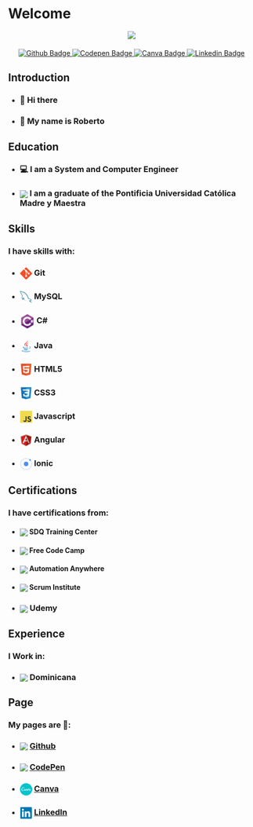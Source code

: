 # Welcome

<div align="center">
  <img style="height:200px; text-align: center;" src="https://github.com/robertokepp.png"/>
</div>

</br>

<div align="center">
  <a href="https://github.com/robertokepp">
    <img src="https://img.shields.io/badge/github-black?style=for-the-badge&logo=github&logoColor=white" alt="Github Badge"/>
  </a>
  <a href="https://codepen.io/robertokepp">
    <img src="https://img.shields.io/badge/codepen-black?style=for-the-badge&logo=codepen&logoColor=white" alt="Codepen Badge"/>
  </a>
  <a href="https://robertokepp.my.canva.site">
    <img src="https://img.shields.io/badge/canva-black?style=for-the-badge&logo=canva&logoColor=white" alt="Canva Badge"/>
  </a>
    <a href="https://linkedin.com/in/robertokepp">
    <img src="https://img.shields.io/badge/linkedin-black?style=for-the-badge&logo=linkedin&logoColor=white" alt="Linkedin Badge"/>
  </a>
</div>
  
## Introduction

* ### 👋 Hi there

* ### 📛 My name is Roberto


## Education

* ### 💻 I am a System and Computer Engineer

* ### <img style="height:40px; vertical-align: middle;" src="https://upload.wikimedia.org/wikipedia/commons/thumb/2/25/EscudoPucmm.gif/800px-EscudoPucmm.gif"> I am a graduate of the Pontificia Universidad Católica Madre y Maestra


## Skills

### I have skills with:

* ### <img style="height:25px; vertical-align: middle;" src="https://github.com/devicons/devicon/blob/master/icons/git/git-original.svg"> Git

* ### <img style="height:25px; vertical-align: middle;" src="https://github.com/devicons/devicon/blob/master/icons/mysql/mysql-original.svg"> MySQL

* ### <img style="height:30px; vertical-align: middle;" src="https://github.com/devicons/devicon/blob/master/icons/csharp/csharp-original.svg"> C# 

* ### <img style="height:25px; vertical-align: middle;" src="https://github.com/devicons/devicon/blob/master/icons/java/java-original.svg"> Java

* ### <img style="height:25px; vertical-align: middle;" src="https://github.com/devicons/devicon/blob/master/icons/html5/html5-original.svg"> HTML5

* ### <img style="height:25px; vertical-align: middle;" src="https://github.com/devicons/devicon/blob/master/icons/css3/css3-original.svg"> CSS3

* ### <img style="height:25px; vertical-align: middle;" src="https://github.com/devicons/devicon/blob/master/icons/javascript/javascript-original.svg"> Javascript

* ### <img style="height:25px; vertical-align: middle;" src="https://github.com/devicons/devicon/blob/master/icons/angularjs/angularjs-original.svg"> Angular

* ### <img style="height:25px; vertical-align: middle;" src="https://github.com/devicons/devicon/blob/master/icons/ionic/ionic-original.svg"> Ionic


## Certifications

### I have certifications from:

* #### <img style="height:25px; vertical-align: middle;" src="https://media.licdn.com/dms/image/C4E0BAQFm04bZsiHGBg/company-logo_200_200/0/1579107331432?e=2147483647&v=beta&t=14-TMISkjBEaYiG7RA8hsRg6QdYj8akST8l6g8zQBLQ"> SDQ Training Center 

* #### <img style="height:25px; vertical-align: middle;" src="https://global.discourse-cdn.com/freecodecamp/original/3X/0/d/0dfd4cee71326b4221fa2894f3429390af28c481.png"> Free Code Camp

* #### <img style="height:25px; vertical-align: middle;" src="https://pbs.twimg.com/profile_images/1046888625424687104/G-XuXLML_400x400.jpg"> Automation Anywhere 

* #### <img style="height:25px; vertical-align: middle;" src="https://mir-s3-cdn-cf.behance.net/user/115/506a80486420707.5e3af64ab292c.jpg"> Scrum Institute

* ### <img style="height:25px; vertical-align: middle;" src="https://pbs.twimg.com/profile_images/1415325668787855361/nxZY4zVv_400x400.png"> Udemy


## Experience

### I Work in: 

* ### <img style="height:40px; vertical-align: middle;" src="https://www.gbm.net/wp-content/themes/baum-child/assets/images/logo-default.svg"> Dominicana


## Page

### My pages are 📝: 

* ### <img style="height:25px; vertical-align: middle;" src="https://upload.wikimedia.org/wikipedia/commons/thumb/a/ae/Github-desktop-logo-symbol.svg/1024px-Github-desktop-logo-symbol.svg.png"> [Github](https://github.com/robertokepp) 

* ### <img style="height:25px; vertical-align: middle;" src="https://cdn-icons-png.flaticon.com/512/1626/1626319.png"> [CodePen](https://codepen.io/robertokepp)

* ### <img style="height:25px; vertical-align: middle;" src="https://github.com/devicons/devicon/blob/master/icons/canva/canva-original.svg"> [Canva](https://robertokepp.my.canva.site)
 
* ### <img style="height:25px; vertical-align: middle;" src="https://github.com/devicons/devicon/blob/master/icons/linkedin/linkedin-original.svg"> [LinkedIn](https://linkedin.com/in/robertokepp)
